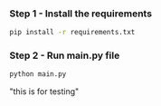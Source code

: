  

### Step 1 - Install the requirements

```bash
pip install -r requirements.txt
```

### Step 2 - Run main.py file

```bash
python main.py
```
"this is for testing"

